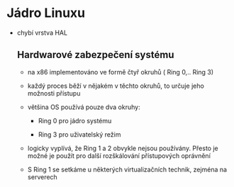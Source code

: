 # Jádro Linuxu

- chybí vrstva HAL
  
  ## Hardwarové zabezpečení systému
  
  - na x86 implementováno ve formě čtyř okruhů ( Ring 0,.. Ring 3)
  
  - každý proces běží v nějakém v těchto okruhů, to určuje jeho možnosti přístupu
  
  - většina OS používá pouze dva okruhy:
    
    - Ring 0 pro jádro systému
    
    - Ring 3 pro uživatelský režim
  
  - logicky vyplívá, že Ring 1 a 2 obvykle nejsou používány. Přesto je možné je použít pro další rozškálování přístupových oprávnění
  
  - S Ring 1 se setkáme u některých virtualizačních technik, zejména na serverech


